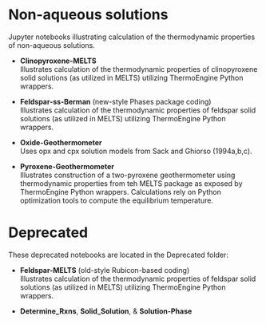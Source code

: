 # Non-aqueous solutions

Jupyter notebooks illustrating calculation of the thermodynamic properties of non-aqueous solutions.

- **Clinopyroxene-MELTS**  
Illustrates calculation of the thermodynamic properties of clinopyroxene solid solutions (as utilized in MELTS) utilizing ThermoEngine Python wrappers.  

- **Feldspar-ss-Berman** (new-style Phases package coding)  
Illustrates calculation of the thermodynamic properties of feldspar solid solutions (as utilized in MELTS) utilizing ThermoEngine Python wrappers.  

- **Oxide-Geothermometer**  
Uses opx and cpx solution models from Sack and Ghiorso (1994a,b,c).   

- **Pyroxene-Geothermometer**  
Illustrates construction of a two-pyroxene geothermometer using thermodynamic properties from teh MELTS package as exposed by ThermoEngine Python wrappers. Calculations rely on Python optimization tools to compute the equilibrium temperature.

# Deprecated 
These deprecated notebooks are located in the Deprecated folder:

- **Feldspar-MELTS** (old-style Rubicon-based coding)   
Illustrates calculation of the thermodynamic properties of feldspar solid solutions (as utilized in MELTS) utilizing ThermoEngine Python wrappers.  

- **Determine_Rxns**, **Solid_Solution**, & **Solution-Phase**  
